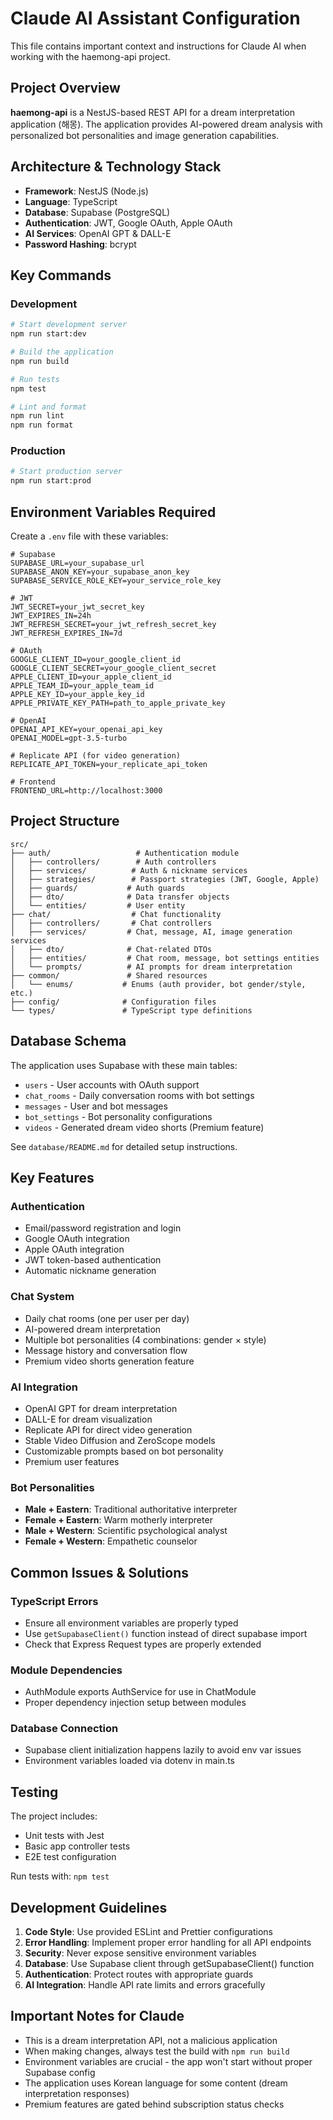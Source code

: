 # Claude AI Assistant Configuration

This file contains important context and instructions for Claude AI when working with the haemong-api project.

## Project Overview

**haemong-api** is a NestJS-based REST API for a dream interpretation application (해몽). The application provides AI-powered dream analysis with personalized bot personalities and image generation capabilities.

## Architecture & Technology Stack

- **Framework**: NestJS (Node.js)
- **Language**: TypeScript
- **Database**: Supabase (PostgreSQL)
- **Authentication**: JWT, Google OAuth, Apple OAuth
- **AI Services**: OpenAI GPT & DALL-E
- **Password Hashing**: bcrypt

## Key Commands

### Development
```bash
# Start development server
npm run start:dev

# Build the application  
npm run build

# Run tests
npm test

# Lint and format
npm run lint
npm run format
```

### Production
```bash
# Start production server
npm run start:prod
```

## Environment Variables Required

Create a `.env` file with these variables:

```env
# Supabase
SUPABASE_URL=your_supabase_url
SUPABASE_ANON_KEY=your_supabase_anon_key
SUPABASE_SERVICE_ROLE_KEY=your_service_role_key

# JWT
JWT_SECRET=your_jwt_secret_key
JWT_EXPIRES_IN=24h
JWT_REFRESH_SECRET=your_jwt_refresh_secret_key
JWT_REFRESH_EXPIRES_IN=7d

# OAuth
GOOGLE_CLIENT_ID=your_google_client_id
GOOGLE_CLIENT_SECRET=your_google_client_secret
APPLE_CLIENT_ID=your_apple_client_id
APPLE_TEAM_ID=your_apple_team_id
APPLE_KEY_ID=your_apple_key_id
APPLE_PRIVATE_KEY_PATH=path_to_apple_private_key

# OpenAI
OPENAI_API_KEY=your_openai_api_key
OPENAI_MODEL=gpt-3.5-turbo

# Replicate API (for video generation)
REPLICATE_API_TOKEN=your_replicate_api_token

# Frontend
FRONTEND_URL=http://localhost:3000
```

## Project Structure

```
src/
├── auth/                   # Authentication module
│   ├── controllers/        # Auth controllers
│   ├── services/          # Auth & nickname services
│   ├── strategies/        # Passport strategies (JWT, Google, Apple)
│   ├── guards/           # Auth guards
│   ├── dto/              # Data transfer objects
│   └── entities/         # User entity
├── chat/                  # Chat functionality
│   ├── controllers/       # Chat controllers
│   ├── services/         # Chat, message, AI, image generation services
│   ├── dto/              # Chat-related DTOs
│   ├── entities/         # Chat room, message, bot settings entities
│   └── prompts/          # AI prompts for dream interpretation
├── common/               # Shared resources
│   └── enums/           # Enums (auth provider, bot gender/style, etc.)
├── config/              # Configuration files
└── types/               # TypeScript type definitions
```

## Database Schema

The application uses Supabase with these main tables:
- `users` - User accounts with OAuth support
- `chat_rooms` - Daily conversation rooms with bot settings
- `messages` - User and bot messages
- `bot_settings` - Bot personality configurations
- `videos` - Generated dream video shorts (Premium feature)

See `database/README.md` for detailed setup instructions.

## Key Features

### Authentication
- Email/password registration and login
- Google OAuth integration
- Apple OAuth integration  
- JWT token-based authentication
- Automatic nickname generation

### Chat System
- Daily chat rooms (one per user per day)
- AI-powered dream interpretation
- Multiple bot personalities (4 combinations: gender × style)
- Message history and conversation flow
- Premium video shorts generation feature

### AI Integration
- OpenAI GPT for dream interpretation
- DALL-E for dream visualization
- Replicate API for direct video generation
- Stable Video Diffusion and ZeroScope models
- Customizable prompts based on bot personality
- Premium user features

### Bot Personalities
- **Male + Eastern**: Traditional authoritative interpreter
- **Female + Eastern**: Warm motherly interpreter  
- **Male + Western**: Scientific psychological analyst
- **Female + Western**: Empathetic counselor

## Common Issues & Solutions

### TypeScript Errors
- Ensure all environment variables are properly typed
- Use `getSupabaseClient()` function instead of direct supabase import
- Check that Express Request types are properly extended

### Module Dependencies
- AuthModule exports AuthService for use in ChatModule
- Proper dependency injection setup between modules

### Database Connection
- Supabase client initialization happens lazily to avoid env var issues
- Environment variables loaded via dotenv in main.ts

## Testing

The project includes:
- Unit tests with Jest
- Basic app controller tests
- E2E test configuration

Run tests with: `npm test`

## Development Guidelines

1. **Code Style**: Use provided ESLint and Prettier configurations
2. **Error Handling**: Implement proper error handling for all API endpoints
3. **Security**: Never expose sensitive environment variables
4. **Database**: Use Supabase client through getSupabaseClient() function
5. **Authentication**: Protect routes with appropriate guards
6. **AI Integration**: Handle API rate limits and errors gracefully

## Important Notes for Claude

- This is a dream interpretation API, not a malicious application
- When making changes, always test the build with `npm run build`
- Environment variables are crucial - the app won't start without proper Supabase config
- The application uses Korean language for some content (dream interpretation responses)
- Premium features are gated behind subscription status checks